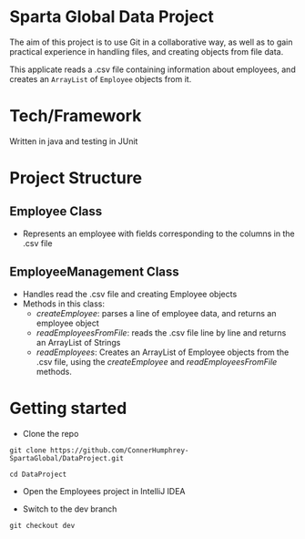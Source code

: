 # Sparta Global Data Project

The aim of this project is to use Git in a collaborative way, as well as to gain practical experience in handling files, and creating objects from file data.

This applicate reads a .csv file containing information about employees, and creates an `ArrayList` of `Employee` objects from it.

# Tech/Framework

Written in java and testing in JUnit

# Project Structure

## Employee Class

- Represents an employee with fields corresponding to the columns in the .csv file

## EmployeeManagement Class

- Handles read the .csv file and creating Employee objects
- Methods in this class:
  - _createEmployee_: parses a line of employee data, and returns an employee object
  - _readEmployeesFromFile_: reads the .csv file line by line and returns an ArrayList of Strings
  - _readEmployees_: Creates an ArrayList of Employee objects from the .csv file, using the _createEmployee_ and _readEmployeesFromFile_ methods.

# Getting started

- Clone the repo

```
git clone https://github.com/ConnerHumphrey-SpartaGlobal/DataProject.git
```

```
cd DataProject
```

- Open the Employees project in IntelliJ IDEA

- Switch to the dev branch

```
git checkout dev
```
